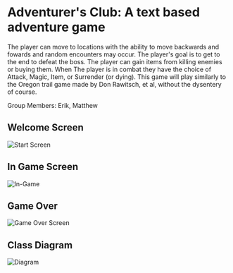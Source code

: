 # Adventurer's Club: A text based adventure game
The player can move to locations with the ability to move backwards and fowards and random encounters may occur.
The player's goal is to get to the end to defeat the boss.
The player can gain items from killing enemies or buying them.
When The player is in combat they have the choice of Attack, Magic, Item, or Surrender (or dying).
This game will play similarly to the Oregon trail game made by Don Rawitsch, et al, without the dysentery of course.

Group Members: Erik, Matthew

## Welcome Screen
![Start Screen](https://github.com/MarsMatthew/ProgrammingProjects/blob/main/images/StartScreen.png?raw=true)
## In Game Screen
![In-Game](https://github.com/MarsMatthew/ProgrammingProjects/blob/main/images/InGame.png?raw=true)
## Game Over
![Game Over Screen](https://github.com/MarsMatthew/ProgrammingProjects/blob/main/images/GiveUp.png?raw=true)
## Class Diagram
![Diagram](https://github.com/MarsMatthew/ProgrammingProjects/blob/main/images/RPGgame.drawio.png?raw=true)


